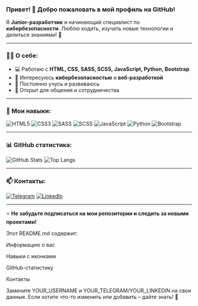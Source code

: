 ### Привет! 👋 Добро пожаловать в мой профиль на GitHub!

Я **Junior-разработчик** и начинающий специалист по **кибербезопасности**. Люблю кодить, изучать новые технологии и делиться знаниями! 🚀

---

### 👨‍💻 О себе:
- 💻 Работаю с **HTML, CSS, SASS, SCSS, JavaScript, Python, Bootstrap**
- 🔐 Интересуюсь **кибербезопасностью** и **веб-разработкой**
- 🌱 Постоянно учусь и развиваюсь
- 💬 Открыт для общения и сотрудничества

---

### 🚀 Мои навыки:

![HTML5](https://img.shields.io/badge/HTML5-orange?style=for-the-badge&logo=html5&logoColor=white)
![CSS3](https://img.shields.io/badge/CSS3-blue?style=for-the-badge&logo=css3&logoColor=white)
![SASS](https://img.shields.io/badge/SASS-CC6699?style=for-the-badge&logo=sass&logoColor=white)
![SCSS](https://img.shields.io/badge/SCSS-CC6699?style=for-the-badge&logo=sass&logoColor=white)
![JavaScript](https://img.shields.io/badge/JavaScript-yellow?style=for-the-badge&logo=javascript&logoColor=black)
![Python](https://img.shields.io/badge/Python-blue?style=for-the-badge&logo=python&logoColor=white)
![Bootstrap](https://img.shields.io/badge/Bootstrap-purple?style=for-the-badge&logo=bootstrap&logoColor=white)

---

### 📊 GitHub статистика:

![GitHub Stats](https://github-readme-stats.vercel.app/api?username=YOUR_USERNAME&show_icons=true&theme=dark)
![Top Langs](https://github-readme-stats.vercel.app/api/top-langs/?username=YOUR_USERNAME&layout=compact&theme=dark)

---

### 📫 Контакты:
[![Telegram](https://img.shields.io/badge/Telegram-blue?style=for-the-badge&logo=telegram)](https://t.me/YOUR_TELEGRAM)
[![LinkedIn](https://img.shields.io/badge/LinkedIn-blue?style=for-the-badge&logo=linkedin)](https://linkedin.com/in/YOUR_LINKEDIN)

---

⭐️ **Не забудьте подписаться на мои репозитории и следить за новыми проектами!**


Этот README.md содержит:

Информацию о вас

Навыки с иконками

GitHub-статистику

Контакты


Замените YOUR_USERNAME и YOUR_TELEGRAM/YOUR_LINKEDIN на свои данные.
Если хотите что-то изменить или добавить – дайте знать! 🚀

